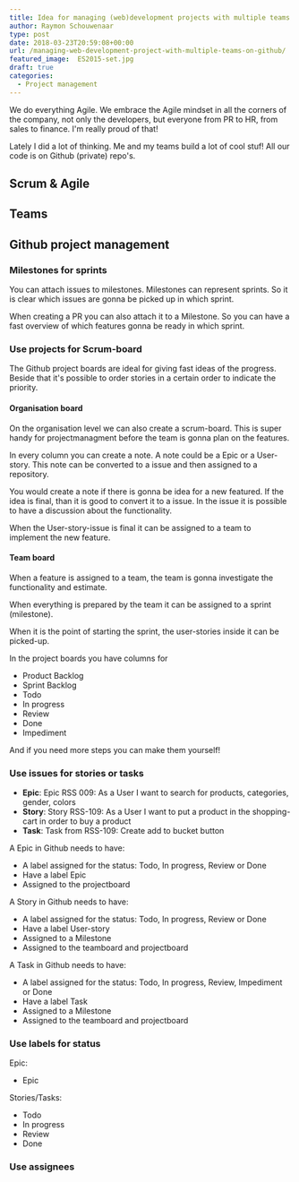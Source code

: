 ```yaml
---
title: Idea for managing (web)development projects with multiple teams on Github 🚀
author: Raymon Schouwenaar
type: post
date: 2018-03-23T20:59:08+00:00
url: /managing-web-development-project-with-multiple-teams-on-github/
featured_image:  ES2015-set.jpg
draft: true
categories:
  - Project management
---
```


We do everything Agile. We embrace the Agile mindset in all the corners of the company, not only the developers, but everyone from PR to HR, from sales to finance. I'm really proud of that!

Lately I did a lot of thinking. Me and my teams build a lot of cool stuf! All our code is on Github (private) repo's.

<!--more-->

## Scrum & Agile

## Teams

## Github project management

### Milestones for sprints

You can attach issues to milestones. Milestones can represent sprints. So it is clear which issues are gonna be picked up in which sprint.

When creating a PR you can also attach it to a Milestone. So you can have a fast overview of which features gonna be ready in which sprint.

### Use projects for Scrum-board

The Github project boards are ideal for giving fast ideas of the progress. Beside that it's possible to order stories in a certain order to indicate the priority.

#### Organisation board

On the organisation level we can also create a scrum-board. This is super handy for projectmanagment before the team is gonna plan on the features.

In every column you can create a note. A note could be a Epic or a User-story. This note can be converted to a issue and then assigned to a repository.

You would create a note if there is gonna be idea for a new featured. If the idea is final, than it is good to convert it to  a issue. In the issue it is possible to have a discussion about the functionality.

When the User-story-issue is final it can be assigned to a team to implement the new feature.


#### Team board

When a feature is assigned to a team, the team is gonna investigate the functionality and estimate.

When everything is prepared by the team it can be assigned to a sprint (milestone).

When it is the point of starting the sprint, the user-stories inside it can be picked-up.

In the project boards you have columns for
- Product Backlog
- Sprint Backlog
- Todo
- In progress
- Review
- Done
- Impediment

And if you need more steps you can make them yourself!

### Use issues for stories or tasks

- **Epic**: Epic RSS 009: As a User I want to search for products, categories, gender, colors
- **Story**: Story RSS-109: As a User I want to put a product in the shopping-cart in order to buy a product
- **Task**: Task from RSS-109: Create add to bucket button

A Epic in Github needs to have:
- A label assigned for the status: Todo, In progress, Review or Done
- Have a label Epic
- Assigned to the projectboard

A Story in Github needs to have:
- A label assigned for the status: Todo, In progress, Review or Done
- Have a label User-story
- Assigned to a Milestone
- Assigned to the teamboard and projectboard

A Task in Github needs to have:
- A label assigned for the status: Todo, In progress, Review, Impediment or Done
- Have a label Task
- Assigned to a Milestone
- Assigned to the teamboard and projectboard


### Use labels for status

Epic:
- Epic

Stories/Tasks:
- Todo
- In progress
- Review
- Done

### Use assignees